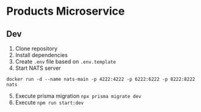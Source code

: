 # Products Microservice

## Dev

1. Clone repository
2. Install dependencies
3. Create `.env` file based on `.env.template`
4. Start NATS server

```
docker run -d --name nats-main -p 4222:4222 -p 6222:6222 -p 8222:8222 nats
```

5. Execute prisma migration `npx prisma migrate dev`
6. Execute `npm run start:dev`
